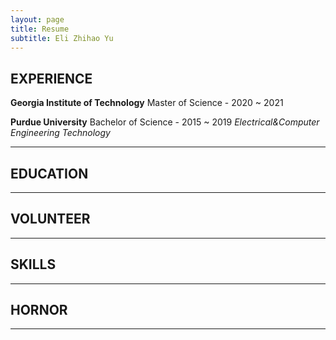 ```yaml
---
layout: page
title: Resume
subtitle: Eli Zhihao Yu
---
```


## EXPERIENCE

**Georgia Institute of Technology**
Master of Science - 2020 ~ 2021

**Purdue University**
Bachelor of Science - 2015 ~ 2019
*Electrical&Computer Engineering Technology*

---

## EDUCATION

---

## VOLUNTEER

---

## SKILLS

---

## HORNOR

---
